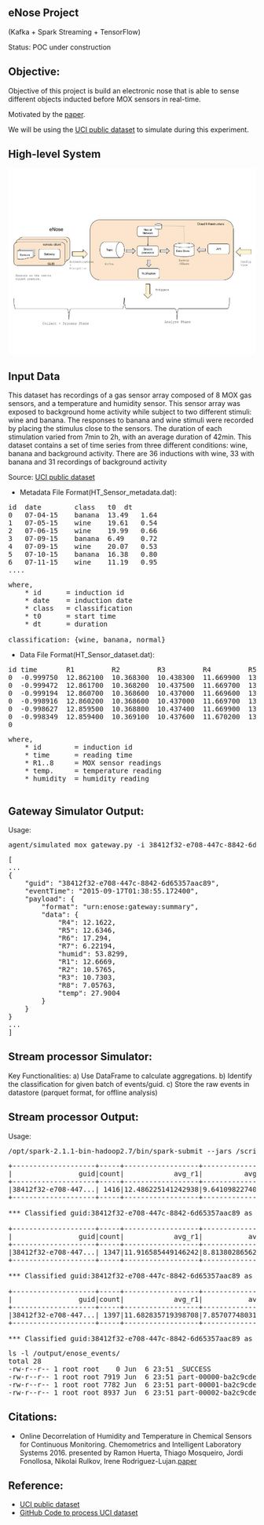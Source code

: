 ## eNose Project
(Kafka + Spark Streaming + TensorFlow) 

Status: POC under construction

## Objective:

Objective of this project is build an electronic nose that is able to sense different objects inducted before MOX sensors in real-time.

Motivated by the [paper](https://www.researchgate.net/publication/305385157_Online_decorrelation_of_humidity_and_temperature_in_chemical_sensors_for_continuous_monitoring).

We will be using the [UCI public dataset](https://archive.ics.uci.edu/ml/datasets/Gas+sensors+for+home+activity+monitoring) to simulate during this experiment.

## High-level System

![eNose System](img/eNose.jpg)

## Input Data

This dataset has recordings of a gas sensor array composed of 8 MOX gas sensors, and a temperature and humidity sensor. This sensor array was exposed to background home activity while subject to two different stimuli: wine and banana. The responses to banana and wine stimuli were recorded by placing the stimulus close to the sensors. The duration of each stimulation varied from 7min to 2h, with an average duration of 42min. This dataset contains a set of time series from three different conditions: wine, banana and background activity. There are 36 inductions with wine, 33 with banana and 31 recordings of background activity

Source: [UCI public dataset](https://archive.ics.uci.edu/ml/machine-learning-databases/00362/HT_Sensor_UCIsubmission.zip)

- Metadata File Format(HT_Sensor_metadata.dat):
<pre>
id  date        class   t0  dt
0   07-04-15    banana  13.49   1.64 
1   07-05-15    wine    19.61   0.54 
2   07-06-15    wine    19.99   0.66 
3   07-09-15    banana  6.49    0.72 
4   07-09-15    wine    20.07   0.53 
5   07-10-15    banana  16.38   0.80 
6   07-11-15    wine    11.19   0.95
....
</pre>
<pre>
where,
    * id      = induction id
    * date    = induction date
    * class   = classification
    * t0      = start time
    * dt      = duration

classification: {wine, banana, normal}
</pre>

- Data File Format(HT_Sensor_dataset.dat):
<pre>
id time       R1         R2         R3         R4         R5         R6         R7        R8        Temp.      Humidity
0  -0.999750  12.862100  10.368300  10.438300  11.669900  13.493100  13.342300  8.041690  8.739010  26.225700  59.052800  
0  -0.999472  12.861700  10.368200  10.437500  11.669700  13.492700  13.341200  8.041330  8.739080  26.230800  59.029900  
0  -0.999194  12.860700  10.368600  10.437000  11.669600  13.492400  13.340500  8.041010  8.739150  26.236500  59.009300  
0  -0.998916  12.860200  10.368600  10.437000  11.669700  13.492100  13.339800  8.040860  8.739360  26.241600  58.990500  
0  -0.998627  12.859500  10.368800  10.437400  11.669900  13.491900  13.339000  8.040870  8.739860  26.246200  58.973600  
0  -0.998349  12.859400  10.369100  10.437600  11.670200  13.492100  13.338200  8.040880  8.740160  26.250300  58.958300  
0
</pre>
<pre>
where, 
    * id        = induction id
    * time      = reading time
    * R1..8     = MOX sensor readings
    * temp.     = temperature reading
    * humidity  = humidity reading
    
</pre>


## Gateway Simulator Output:

Usage:
<pre>
agent/simulated_mox_gateway.py -i 38412f32-e708-447c-8842-6d65357aac89 -d /input/HT_Sensor_dataset.dat -m /input/HT_Sensor_metadata.dat -s kafka1.lab:9092 -t lab2
</pre>

<pre>
[
...
{
    "guid": "38412f32-e708-447c-8842-6d65357aac89",
    "eventTime": "2015-09-17T01:38:55.172400",
    "payload": {
        "format": "urn:enose:gateway:summary",
        "data": {
            "R4": 12.1622,
            "R5": 12.6346,
            "R6": 17.294,
            "R7": 6.22194,
            "humid": 53.8299,
            "R1": 12.6669,
            "R2": 10.5765,
            "R3": 10.7303,
            "R8": 7.05763,
            "temp": 27.9004
        }
    }
}
...
]
</pre>

## Stream processor Simulator:

Key Functionalities:
a) Use DataFrame to calculate aggregations.
b) Identify the classification for given batch of events/guid.
c) Store the raw events in datastore (parquet format, for offline analysis) 

## Stream processor Output:

Usage:
<pre>
/opt/spark-2.1.1-bin-hadoop2.7/bin/spark-submit --jars /scripts/lib/spark-streaming-kafka-0-8-assembly_2.11-2.0.0-preview.jar /scripts/service/streaming_events_summary.py
</pre>

<pre>
+--------------------+-----+------------------+----------------+------------------+------------------+------------------+------------------+-----------------+-----------------+------------------+------------------+
|                guid|count|            avg_r1|          avg_r2|            avg_r3|            avg_r4|            avg_r5|            avg_r6|           avg_r7|           avg_r8|         avg_humid|          avg_temp|
+--------------------+-----+------------------+----------------+------------------+------------------+------------------+------------------+-----------------+-----------------+------------------+------------------+
|38412f32-e708-447...| 1416|12.486225141242938|9.64109822740113|12.486225141242938|10.130707161016957|10.878992365819201|12.765735663841802|5.136217125706218|6.032388573446327|60.001434180790966|26.398433262711848|
+--------------------+-----+------------------+----------------+------------------+------------------+------------------+------------------+-----------------+-----------------+------------------+------------------+

*** Classified guid:38412f32-e708-447c-8842-6d65357aac89 as label:banana 

+--------------------+-----+------------------+-----------------+------------------+-----------------+-----------------+------------------+-----------------+----------------+---------------+-----------------+
|                guid|count|            avg_r1|           avg_r2|            avg_r3|           avg_r4|           avg_r5|            avg_r6|           avg_r7|          avg_r8|      avg_humid|         avg_temp|
+--------------------+-----+------------------+-----------------+------------------+-----------------+-----------------+------------------+-----------------+----------------+---------------+-----------------+
|38412f32-e708-447...| 1347|11.916585449146242|8.813802865627325|11.916585449146242|9.057396243504083|9.353810571640679|11.983282538975507|5.103659027468445|5.97430009651076|58.356070155902|26.76867936154416|
+--------------------+-----+------------------+-----------------+------------------+-----------------+-----------------+------------------+-----------------+----------------+---------------+-----------------+

*** Classified guid:38412f32-e708-447c-8842-6d65357aac89 as label:banana 

+--------------------+-----+------------------+-----------------+------------------+-----------------+-----------------+------------------+-----------------+-----------------+-----------------+-----------------+
|                guid|count|            avg_r1|           avg_r2|            avg_r3|           avg_r4|           avg_r5|            avg_r6|           avg_r7|           avg_r8|        avg_humid|         avg_temp|
+--------------------+-----+------------------+-----------------+------------------+-----------------+-----------------+------------------+-----------------+-----------------+-----------------+-----------------+
|38412f32-e708-447...| 1397|11.682835719398708|7.857077480314962|11.682835719398708|8.824330415175378|9.915362619899781|12.586777738010019|5.214285483178241|6.006003192555474|57.00980071581963|26.79136972083035|
+--------------------+-----+------------------+-----------------+------------------+-----------------+-----------------+------------------+-----------------+-----------------+-----------------+-----------------+

*** Classified guid:38412f32-e708-447c-8842-6d65357aac89 as label:wine 
</pre>

<pre>
ls -l /output/enose_events/
total 28
-rw-r--r-- 1 root root    0 Jun  6 23:51 _SUCCESS
-rw-r--r-- 1 root root 7919 Jun  6 23:51 part-00000-ba2c9cde-ecde-4c0b-9884-1bff530e8b5e.snappy.parquet
-rw-r--r-- 1 root root 7782 Jun  6 23:51 part-00001-ba2c9cde-ecde-4c0b-9884-1bff530e8b5e.snappy.parquet
-rw-r--r-- 1 root root 8937 Jun  6 23:51 part-00002-ba2c9cde-ecde-4c0b-9884-1bff530e8b5e.snappy.parquet
</pre>



## Citations:
- Online Decorrelation of Humidity and Temperature in Chemical Sensors for Continuous Monitoring. Chemometrics and Intelligent Laboratory Systems 2016.
presented by Ramon Huerta, Thiago Mosqueiro, Jordi Fonollosa, Nikolai Rulkov, Irene Rodriguez-Lujan.[paper](https://www.researchgate.net/publication/305385157_Online_decorrelation_of_humidity_and_temperature_in_chemical_sensors_for_continuous_monitoring)




## Reference:
- [UCI public dataset](https://archive.ics.uci.edu/ml/datasets/Gas+sensors+for+home+activity+monitoring)
- [GitHub Code to process UCI dataset](https://github.com/thmosqueiro/ENose-Decorr_Humdt_Temp)
